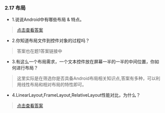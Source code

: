 ### 2.17 布局

- 1.说说Android中有哪些布局 & 特点。

> [点击查看答案](https://blog.csdn.net/ClAndEllen/article/details/82979812)

- 2.你知道布局文件到控件对象的过程吗？

> 答案也在题1答案链接中

- 3.有这么一个布局需求，一个文本控件放在屏幕一半的一半的中间位置，你如何进行布局？

> 这里实际是在筛选你是否具备Android布局相关知识点,答案有多种，可以利用线性布局和相对布局的特性即可。

- 4.LinearLayout,FrameLayout,RelativeLayout性能对比，为什么？

> [点击查看答案](http://www.cnblogs.com/chenlong-50954265/p/5942182.html)